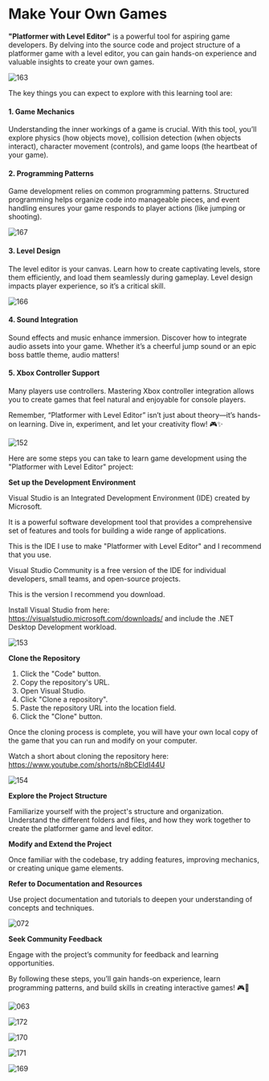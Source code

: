 # Make Your Own Games



**"Platformer with Level Editor"** is a powerful tool for aspiring game developers. By delving into the source code and project structure of a platformer game with a level editor, you can gain hands-on experience and valuable insights to create your own games.

![163](https://github.com/user-attachments/assets/0d73e214-4b16-49c9-a7ec-be1896427bca)



The key things you can expect to explore with this learning tool are:

#### 1. Game Mechanics
Understanding the inner workings of a game is crucial. With this tool, you’ll explore physics (how objects move), collision detection (when objects interact), character movement (controls), and game loops (the heartbeat of your game).

#### 2. Programming Patterns
Game development relies on common programming patterns. Structured programming helps organize code into manageable pieces, and event handling ensures your game responds to player actions (like jumping or shooting).

![167](https://github.com/user-attachments/assets/5788aacc-5b04-4862-bb88-281d99df3e58)



#### 3. Level Design
The level editor is your canvas. Learn how to create captivating levels, store them efficiently, and load them seamlessly during gameplay. Level design impacts player experience, so it’s a critical skill.



![166](https://github.com/user-attachments/assets/7a263e93-d8a8-49f9-a6d6-49108dea7c9f)



#### 4. Sound Integration
Sound effects and music enhance immersion. Discover how to integrate audio assets into your game.
Whether it’s a cheerful jump sound or an epic boss battle theme, audio matters!

#### 5. Xbox Controller Support
Many players use controllers. Mastering Xbox controller integration allows you to create games that feel natural and enjoyable for console players.


Remember, “Platformer with Level Editor” isn’t just about theory—it’s hands-on learning. Dive in, experiment, and let your creativity flow! 🎮✨






![152](https://github.com/JoeLumbley/Platformer-with-Level-Editor/assets/77564255/a2c5b26f-9b93-4a48-a898-5c7df788ed37)








Here are some steps you can take to learn game development using the "Platformer with Level Editor" project:


**Set up the Development Environment**


Visual Studio is an Integrated Development Environment (IDE) created by Microsoft. 

It is a powerful software development tool that provides a comprehensive set of features and tools for building a wide range of applications.

This is the IDE I use to make "Platformer with Level Editor" and I recommend that you use.

Visual Studio Community is a free version of the IDE for individual developers, small teams, and open-source projects.

This is the version I recommend you download.

Install Visual Studio from here:  https://visualstudio.microsoft.com/downloads/ and include the .NET Desktop Development workload.

![153](https://github.com/JoeLumbley/Platformer-with-Level-Editor/assets/77564255/22a61c77-908f-4e04-9266-93f3d34ec376)


**Clone the Repository** 

1. Click the "Code" button.
2. Copy the repository's URL.
3. Open Visual Studio.
4. Click "Clone a repository".
5. Paste the repository URL into the location field.
6. Click the "Clone" button.

Once the cloning process is complete, you will have your own local copy of the game that you can run and modify on your computer.


Watch a short about cloning the repository here: https://www.youtube.com/shorts/n8bCEIdI44U

![154](https://github.com/JoeLumbley/Platformer-with-Level-Editor/assets/77564255/a937ec81-c192-4dff-b4b0-badd87c07f87)


**Explore the Project Structure**

Familiarize yourself with the project's structure and organization. Understand the different folders and files, and how they work together to create the platformer game and level editor.


**Modify and Extend the Project**

Once familiar with the codebase, try adding features, improving mechanics, or creating unique game elements.

**Refer to Documentation and Resources**

Use project documentation and tutorials to deepen your understanding of concepts and techniques.

![072](https://github.com/JoeLumbley/Platformer-with-Level-Editor/assets/77564255/c4ae4c4c-7641-4a9f-96d5-c19805fdcc01)


**Seek Community Feedback**

Engage with the project’s community for feedback and learning opportunities.

By following these steps, you’ll gain hands-on experience, learn programming patterns, and build skills in creating interactive games! 🎮🚀

![063](https://github.com/JoeLumbley/Platformer-with-Level-Editor/assets/77564255/c55ed39f-9a4e-43d6-84a0-f5c364f224d9)





![172](https://github.com/user-attachments/assets/15ff1e09-5101-429c-9e6c-9dafca0a57d9)





![170](https://github.com/user-attachments/assets/666da83f-5c51-4e65-92b9-e665f0fba2aa)

![171](https://github.com/user-attachments/assets/45efa3ef-2f8f-4be5-a9e8-81f22a6e4cbb)





![169](https://github.com/user-attachments/assets/e423b338-cb9c-430c-8d31-9c67eb08f12c)


